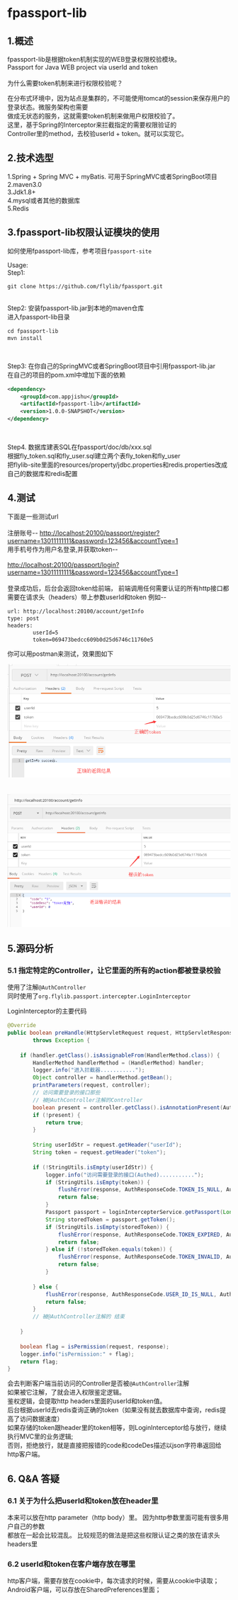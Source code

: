 # fpassport-lib
## 1.概述
fpassport-lib是根据token机制实现的WEB登录权限校验模块。<br/>
Passport for Java WEB project via userId and token <br/><br/>
为什么需要token机制来进行权限校验呢？<br/>

在分布式环境中，因为站点是集群的，不可能使用tomcat的session来保存用户的登录状态。微服务架构也需要<br/>
做成无状态的服务，这就需要token机制来做用户权限校验了。 <br/>
这里，基于Spring的Interceptor来拦截指定的需要权限验证的<br/>
Controller里的method，去校验userId + token。就可以实现它。<br/>

## 2.技术选型

1.Spring + Spring MVC + myBatis. 可用于SpringMVC或者SpringBoot项目<br/>
2.maven3.0 <br/>
3.Jdk1.8+ <br/>
4.mysql或者其他的数据库 <br/>
5.Redis <br/>

## 3.fpassport-lib权限认证模块的使用
如何使用fpassport-lib库，参考项目<code>fpassport-site</code>  <br/>

Usage: <br/>
Step1: 
```shell
git clone https://github.com/flylib/fpassport.git 
```  
<br/>
Step2: 安装fpassport-lib.jar到本地的maven仓库 <br/>
进入fpassport-lib目录

```shell
cd fpassport-lib
mvn install
```
<br/>

Step3: 在你自己的SpringMVC或者SpringBoot项目中引用fpassport-lib.jar <br/>
在自己的项目的pom.xml中增加下面的依赖
```xml
<dependency>
    <groupId>com.appjishu</groupId>
    <artifactId>fpassport-lib</artifactId>
    <version>1.0.0-SNAPSHOT</version>
</dependency>
```
<br/>

Step4. 数据库建表SQL在fpassport/doc/db/xxx.sql <br/>
根据fly_token.sql和fly_user.sql建立两个表fly_token和fly_user <br/>
把flylib-site里面的resources/property/jdbc.properties和redis.properties改成自己的数据库和redis配置
 <br/>
 
 ## 4.测试
 
 下面是一些测试url<br/><br/>
 注册账号--
 <a href="http://localhost:20100/passport/register?username=13011111111&password=123456&accountType=1">http://localhost:20100/passport/register?username=13011111111&password=123456&accountType=1</a>
 <br/>
 用手机号作为用户名登录,并获取token--
 <br/><br/>
 <a href="http://localhost:20100/passport/login?username=13011111111&password=123456&accountType=1">
 http://localhost:20100/passport/login?username=13011111111&password=123456&accountType=1
 </a><br/><br/>
 登录成功后，后台会返回token给前端， 前端调用任何需要认证的所有http接口都需要在请求头（headers）带上参数userId和token
 例如--<br/>
```
url: http://localhost:20100/account/getInfo
type: post
headers: 
        userId=5
        token=069473bedcc609b0d25d6746c11760e5
```
你可以用postman来测试，效果图如下

![](doc/demo-1.png)
<br/><br/><br/>
![](doc/demo-2.png)
<br/>

## 5.源码分析

### 5.1 指定特定的Controller，让它里面的所有的action都被登录校验 
使用了注解<code>@AuthController</code> <br/>
同时使用了<code>org.flylib.passport.intercepter.LoginInterceptor</code>

LoginInterceptor的主要代码
```java
@Override
public boolean preHandle(HttpServletRequest request, HttpServletResponse response, Object handler)
        throws Exception {

    if (handler.getClass().isAssignableFrom(HandlerMethod.class)) {
        HandlerMethod handlerMethod = (HandlerMethod) handler;
        logger.info("进入拦截器...........");
        Object controller = handlerMethod.getBean();
        printParameters(request, controller);
        // 访问需要登录的接口那些
        // 被@AuthController注解的Controller
        boolean present = controller.getClass().isAnnotationPresent(AuthController.class);
        if (!present) {
            return true;
        }

        String userIdStr = request.getHeader("userId");
        String token = request.getHeader("token");

        if (!StringUtils.isEmpty(userIdStr)) {
            logger.info("访问需要登录的接口(Authed)...........");
            if (StringUtils.isEmpty(token)) {
                flushError(response, AuthResponseCode.TOKEN_IS_NULL, AuthResponseCode.TOKEN_IS_NULL_DESC);
                return false;
            }
            Passport passport = loginIntercepterService.getPassport(Long.valueOf(userIdStr));
            String storedToken = passport.getToken();
            if (StringUtils.isEmpty(storedToken)) {
                flushError(response, AuthResponseCode.TOKEN_EXPIRED, AuthResponseCode.TOKEN_EXPIRED_DESC);
                return false;
            } else if (!storedToken.equals(token)) {
                flushError(response, AuthResponseCode.TOKEN_INVALID, AuthResponseCode.TOKEN_INVALID_DESC);
                return false;
            }

        } else {
            flushError(response, AuthResponseCode.USER_ID_IS_NULL, AuthResponseCode.USER_ID_IS_NULL_DESC);
            return false;
        }
        // 被@AuthController注解的 结束

    }

    boolean flag = isPermission(request, response);
    logger.info("isPermission:" + flag);
    return flag;
}
```
会去判断客户端当前访问的Controller是否被<code>@AuthController</code>注解<br/>
如果被它注解，了就会进入权限鉴定逻辑。 <br/>
鉴权逻辑，会提取http headers里面的userId和token值。<br/>
后台根据userId去redis查询正确的token（如果没有就去数据库中查询，redis提高了访问数据速度）<br/>
如果存储的token跟header里的token相等，则LoginInterceptor给与放行，继续执行MVC里的业务逻辑;<br/>
否则，拒绝放行，就是直接把报错的code和codeDes描述以json字符串返回给http客户端。<br/>

## 6. Q&A 答疑
### 6.1 关于为什么把userId和token放在header里
本来可以放在http parameter（http body）里。 因为http参数里面可能有很多用户自己的参数<br/>
都放在一起会比较混乱。 比较规范的做法是把这些权限认证之类的放在请求头headers里

### 6.2 userId和token在客户端存放在哪里
http客户端，需要存放在cookie中，每次请求的时候，需要从cookie中读取； <br/>
Android客户端，可以存放在SharedPreferences里面；<br/>
